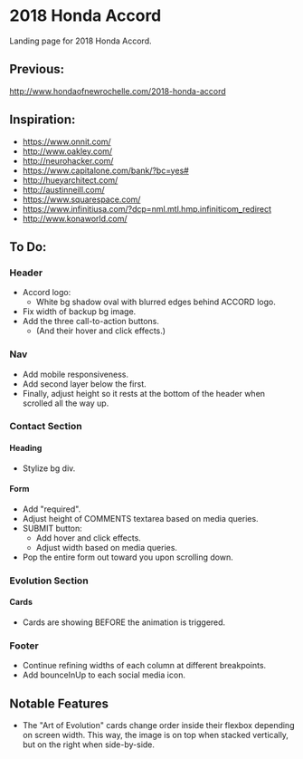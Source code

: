 # 2018 Honda Accord

Landing page for 2018 Honda Accord.

## Previous:

http://www.hondaofnewrochelle.com/2018-honda-accord

## Inspiration:

- https://www.onnit.com/
- http://www.oakley.com/
- http://neurohacker.com/
- https://www.capitalone.com/bank/?bc=yes#
- http://hueyarchitect.com/
- http://austinneill.com/
- https://www.squarespace.com/
- https://www.infinitiusa.com/?dcp=nml.mtl.hmp.infiniticom_redirect
- http://www.konaworld.com/

## To Do:

### Header

- Accord logo:
  - White bg shadow oval with blurred edges behind ACCORD logo.
- Fix width of backup bg image.
- Add the three call-to-action buttons.
  - (And their hover and click effects.)

### Nav

- Add mobile responsiveness.
- Add second layer below the first.
- Finally, adjust height so it rests at the bottom of the header when scrolled all the way up.

### Contact Section

#### Heading

- Stylize bg div.

#### Form

- Add "required".
- Adjust height of COMMENTS textarea based on media queries.
- SUBMIT button:
  - Add hover and click effects.
  - Adjust width based on media queries.
- Pop the entire form out toward you upon scrolling down.

### Evolution Section

#### Cards

- Cards are showing BEFORE the animation is triggered.

### Footer

- Continue refining widths of each column at different breakpoints.
- Add bounceInUp to each social media icon.

## Notable Features

- The "Art of Evolution" cards change order inside their flexbox depending on screen width. This way, the image is on top when stacked vertically, but on the right when side-by-side.